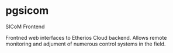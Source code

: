 # pgsicom
SICoM Frontend

Frontned web interfaces to Etherios Cloud backend. Allows remote monitoring and adjument of numerous control systems in the field.
